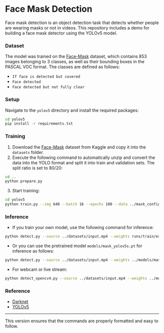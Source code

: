 # Face Mask Detection

Face mask detection is an object detection task that detects whether people are wearing masks or not in videos. This repository includes a demo for building a face mask detector using the YOLOv5 model.

### Dataset
The model was trained on the [Face-Mask](https://www.kaggle.com/andrewmvd/face-mask-detection) dataset, which contains 853 images belonging to 3 classes, as well as their bounding boxes in the PASCAL VOC format. The classes are defined as follows:
* `If face is detected but covered`
* `Face detected`
* `Face detected but not fully clear`

### Setup
Navigate to the `yolov5` directory and install the required packages:
```bash
cd yolov5
pip install -r requirements.txt
```

### Training
1. Download the [Face-Mask](https://www.kaggle.com/andrewmvd/face-mask-detection) dataset from Kaggle and copy it into the `datasets` folder.
2. Execute the following command to automatically unzip and convert the data into the YOLO format and split it into train and validation sets. The split ratio is set to 80/20:
```bash
cd ..
python prepare.py
```
3. Start training:
```bash
cd yolov5
python train.py --img 640 --batch 16 --epochs 100 --data ../mask_config.yaml --weights yolov5s.pt --workers 0
```

### Inference
* If you train your own model, use the following command for inference:
```bash
python detect.py --source ../datasets/input.mp4 --weights runs/train/exp/weights/best.pt --conf 0.2
```
* Or you can use the pretrained model `models/mask_yolov5s.pt` for inference as follows:
```bash
python detect.py --source ../datasets/input.mp4 --weights ../models/mask_yolov5.pt --conf 0.2
```
* For webcam or live stream:
```bash
python detect_opencv4.py --source ../datasets/input.mp4 --weights ../models/mask_yolov5.pt --conf 0.2
```

### Reference
* [Darknet](https://github.com/pjreddie/darknet/blob/master/scripts/voc_label.py)
* [YOLOv5](https://github.com/ultralytics/yolov5)

---

This version ensures that the commands are properly formatted and easy to follow.